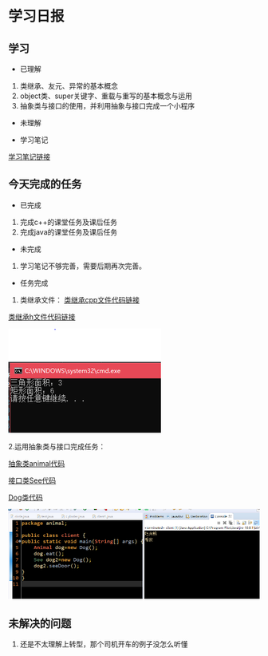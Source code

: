 # 学习日报

## 学习

* 已理解
1. 类继承、友元、异常的基本概念
2. object类、super关键字、重载与重写的基本概念与运用
3. 抽象类与接口的使用，并利用抽象与接口完成一个小程序


* 未理解


* 学习笔记

[学习笔记链接](https://github.com/zhaixiujie/summer-training-/blob/master/0802/0802%E5%AD%A6%E4%B9%A0%E7%AC%94%E8%AE%B0.md)


## 今天完成的任务

* 已完成
1. 完成c++的课堂任务及课后任务
2. 完成java的课堂任务及课后任务


* 未完成

1. 学习笔记不够完善，需要后期再次完善。

* 任务完成
1. 类继承文件：
[类继承cpp文件代码链接](https://github.com/zhaixiujie/summer-training-/blob/master/0802/main.cpp)

[类继承h文件代码链接](https://github.com/zhaixiujie/summer-training-/blob/master/0802/figure.h)
 
![类继承文件截图链接](https://github.com/zhaixiujie/summer-training-/blob/master/0802/%E7%B1%BB%E7%BB%A7%E6%89%BF%E4%BD%9C%E4%B8%9A%E5%9B%BE.PNG)

2.运用抽象类与接口完成任务：

[抽象类animal代码](https://github.com/zhaixiujie/summer-training-/blob/master/0802/Animal.java)

[接口类See代码](https://github.com/zhaixiujie/summer-training-/blob/master/0802/See.java)

[Dog类代码](https://github.com/zhaixiujie/summer-training-/blob/master/0802/Dog.java)

![java任务截图](https://github.com/zhaixiujie/summer-training-/blob/master/0802/Java%E4%BD%9C%E4%B8%9A%E5%9B%BE.PNG)

## 未解决的问题
1. 还是不太理解上转型，那个司机开车的例子没怎么听懂
